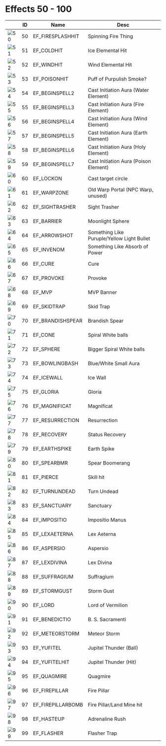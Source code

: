 # Effects 50 - 100

|    | ID | Name | Desc |
|----|----|------|------|
| ![50](50.gif) | 50 | EF_FIRESPLASHHIT | Spinning Fire Thing |
| ![51](51.gif) | 51 | EF_COLDHIT | Ice Elemental Hit |
| ![52](52.gif) | 52 | EF_WINDHIT | Wind Elemental Hit |
| ![53](53.gif) | 53 | EF_POISONHIT | Puff of Purpulish Smoke? |
| ![54](54.gif) | 54 | EF_BEGINSPELL2 | Cast Initiation Aura (Water Element) |
| ![55](55.gif) | 55 | EF_BEGINSPELL3 | Cast Initiation Aura (Fire Element) |
| ![56](56.gif) | 56 | EF_BEGINSPELL4 | Cast Initiation Aura (Wind Element) |
| ![57](57.gif) | 57 | EF_BEGINSPELL5 | Cast Initiation Aura (Earth Element) |
| ![58](58.gif) | 58 | EF_BEGINSPELL6 | Cast Initiation Aura (Holy Element) |
| ![59](59.gif) | 59 | EF_BEGINSPELL7 | Cast Initiation Aura (Poison Element) |
| ![60](60.gif) | 60 | EF_LOCKON | Cast target circle |
| ![61](61.gif) | 61 | EF_WARPZONE | Old Warp Portal (NPC Warp, unused) |
| ![62](62.gif) | 62 | EF_SIGHTRASHER | Sight Trasher |
| ![63](63.gif) | 63 | EF_BARRIER | Moonlight Sphere |
| ![64](64.gif) | 64 | EF_ARROWSHOT | Something Like Puruple/Yellow Light Bullet |
| ![65](65.gif) | 65 | EF_INVENOM | Something Like Absorb of Power |
| ![66](66.gif) | 66 | EF_CURE | Cure |
| ![67](67.gif) | 67 | EF_PROVOKE | Provoke |
| ![68](68.gif) | 68 | EF_MVP | MVP Banner |
| ![69](69.gif) | 69 | EF_SKIDTRAP | Skid Trap |
| ![70](70.gif) | 70 | EF_BRANDISHSPEAR | Brandish Spear |
| ![71](71.gif) | 71 | EF_CONE | Spiral White balls |
| ![72](72.gif) | 72 | EF_SPHERE | Bigger Spiral White balls |
| ![73](73.gif) | 73 | EF_BOWLINGBASH | Blue/White Small Aura |
| ![74](74.gif) | 74 | EF_ICEWALL | Ice Wall |
| ![75](75.gif) | 75 | EF_GLORIA | Gloria |
| ![76](76.gif) | 76 | EF_MAGNIFICAT | Magnificat |
| ![77](77.gif) | 77 | EF_RESURRECTION | Resurrection |
| ![78](78.gif) | 78 | EF_RECOVERY | Status Recovery |
| ![79](79.gif) | 79 | EF_EARTHSPIKE | Earth Spike |
| ![80](80.gif) | 80 | EF_SPEARBMR | Spear Boomerang |
| ![81](81.gif) | 81 | EF_PIERCE | Skill hit |
| ![82](82.gif) | 82 | EF_TURNUNDEAD | Turn Undead |
| ![83](83.gif) | 83 | EF_SANCTUARY | Sanctuary |
| ![84](84.gif) | 84 | EF_IMPOSITIO | Impositio Manus |
| ![85](85.gif) | 85 | EF_LEXAETERNA | Lex Aeterna |
| ![86](86.gif) | 86 | EF_ASPERSIO | Aspersio |
| ![87](87.gif) | 87 | EF_LEXDIVINA | Lex Divina |
| ![88](88.gif) | 88 | EF_SUFFRAGIUM | Suffragium |
| ![89](89.gif) | 89 | EF_STORMGUST | Storm Gust |
| ![90](90.gif) | 90 | EF_LORD | Lord of Vermilion |
| ![91](91.gif) | 91 | EF_BENEDICTIO | B. S. Sacramenti |
| ![92](92.gif) | 92 | EF_METEORSTORM | Meteor Storm |
| ![93](93.gif) | 93 | EF_YUFITEL | Jupitel Thunder (Ball) |
| ![94](94.gif) | 94 | EF_YUFITELHIT | Jupitel Thunder (Hit) |
| ![95](95.gif) | 95 | EF_QUAGMIRE | Quagmire |
| ![96](96.gif) | 96 | EF_FIREPILLAR | Fire Pillar |
| ![97](97.gif) | 97 | EF_FIREPILLARBOMB | Fire Pillar/Land Mine hit |
| ![98](98.gif) | 98 | EF_HASTEUP | Adrenaline Rush |
| ![99](99.gif) | 99 | EF_FLASHER | Flasher Trap |
